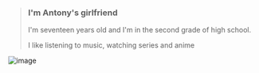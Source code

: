 > ### I'm Antony's girlfriend
>
> I'm seventeen years old and I'm in the second grade of high school.
> 
>I like listening to music, watching series and anime

![image](https://github.com/th4nussss/th4nussss/assets/172076388/e3a7478b-906f-4195-8558-c7a6a4ea6694)
